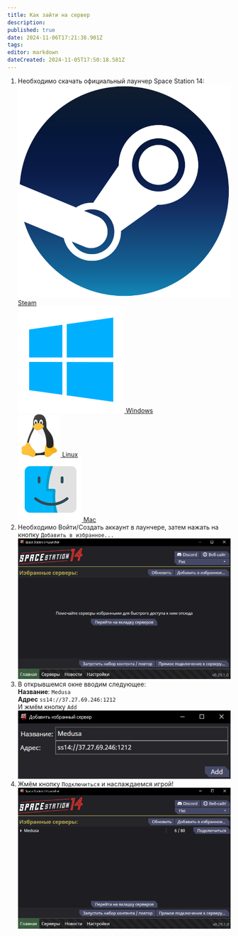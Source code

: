 ```yaml
---
title: Как зайти на сервер
description: 
published: true
date: 2024-11-06T17:21:38.901Z
tags: 
editor: markdown
dateCreated: 2024-11-05T17:50:18.581Z
---
```



</div>
    <ol type="1">
        <li>
            Необходимо скачать официальный лаунчер Space Station 14:
        </li>
<html lang="ru">
<head>
    <meta charset="UTF-8">
    <meta name="viewport" content="width=device-width, initial-scale=1.0">
    <title></title>

</head>
<body>
    <div class="icon-container">
        <div class="icon-box">
            <a href="https://store.steampowered.com/app/1255460?snr=5000_5100__" target="_blank">
                <img src="/guides/steam.png" alt="">
                <span>Steam</span>
            </a>
        </div>
        <div class="icon-box">
            <a href="https://github.com/space-wizards/SS14.Launcher/releases/latest/download/SS14.Launcher_Windows.zip" target="_blank">
                <img src="/guides/windows.png" alt="Windows Icon">
                <span>Windows</span>
            </a>
        </div>
        <div class="icon-box">
            <a href="https://flathub.org/apps/com.spacestation14.Launcher" target="_blank" ::before>
                <img src="/guides/linux.png" alt="Linux Icon">
                <span>Linux</span> 
            </a>
        </div>
        <div class="icon-box">
            <a href="https://github.com/space-wizards/SS14.Launcher/releases/latest/download/SS14.Launcher_macOS.zip" target="_blank">
                <img src="/guides/mac.png" alt="Mac Icon">
                <span>Mac</span>
            </a>
        </div>
    </div>
</body>
</html>

</div>
        </div>
        <li>
            Необходимо Войти/Создать аккаунт в лаунчере, затем нажать на кнопку <code>Добавить в избранное...</code>
        </li>
        <img src="11.png" alt="Жмём кнопку">
        <li>
            В открывшемся окне вводим следующее:<br>
            <b>Название</b>: <code id="copy_me">Medusa</code><br>
            <b>Адрес</b> <code id="copy_me">ss14://37.27.69.246:1212</code><br>
            И жмём кнопку <code>Add</code>
        </li>
        <img src="22.jpg" alt="Вводим всякое">
        <li>
            Жмём кнопку <code>Подключиться</code> и наслаждаемся игрой!
        </li>
        <img src="33.jpg" alt="Играем">


